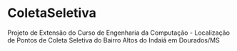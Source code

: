 # ColetaSeletiva
Projeto de Extensão do Curso de Engenharia da Computação - Localização de Pontos de Coleta Seletiva do Bairro Altos do Indaiá em Dourados/MS
